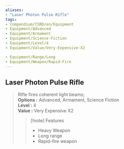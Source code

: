 ```yaml
---
aliases:
- "Laser Photon Pulse Rifle"
tags:
- Compendium/CSRD/en/Equipment
- Equipment/Advanced
- Equipment/Armament
- Equipment/Science-Fiction
- Equipment/Level/4
- Equipment/Value/Very-Expensive-X2

- Equipment/Range/Long
- Equipment/Weapon/Rapid-Fire
---
```


  
## Laser Photon Pulse Rifle  
  
>Rifle fires coherent light beams;  
> **Options :** Advanced, Armament, Science Fiction  
> **Level :** 4  
> **Value :** Very Expensive X2  
>>[!note] Features  
>> - Heavy Weapon  
>> - Long range  
>> - Rapid-fire weapon